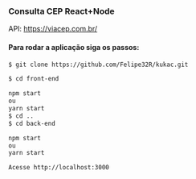  ### Consulta CEP React+Node

API: https://viacep.com.br/

#### Para rodar a aplicação siga os passos:

```bash
$ git clone https://github.com/Felipe32R/kukac.git

$ cd front-end

npm start
ou
yarn start
$ cd ..
$ cd back-end

npm start
ou
yarn start

Acesse http://localhost:3000
```

